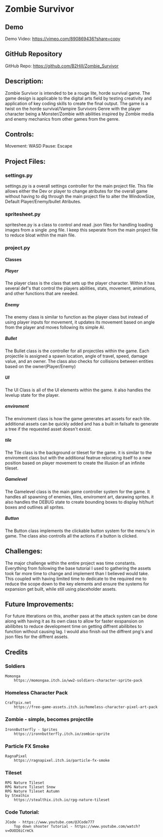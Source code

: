 # Zombie Survivor

## Demo
Demo Video: https://vimeo.com/890869436?share=copy

## GitHub Repository
GitHub Repo: https://github.com/B2Hill/Zombie_Survivor

## Description:
Zombie Survivor is intended to be a rouge lite, horde survival game. The game design is applicable to the digital arts field by testing creativity and application of key coding skills to create the final output. The game is a twist on the horde survival/Vampire Survivors Genre with the player character being a Monster/Zombie with abilities inspired by Zombie media and enemy mechanics from other games from the genre.

## Controls:
Movement: WASD
Pause: Escape

## Project Files:
### settings.py
settings.py is a overall settings controller for the main project file. This file allows either the Dev or player to change atributes for the overall game without having to dig through the main project file to alter the WindowSize, Default Player/Enemy/bullet Atributes.

### spritesheet.py
spriteshee.py is a class to control and read .json files for handling loading images from a single .png file. I keep this seperate from the main project file to reduce bloat within the main file.

### project.py
#### Classes
##### Player
The player class is the class that sets up the player character. Within it has several def's that control the players abilities, stats, movement, animations, and other functions that are needed.
##### Enemy
The enemy class is similar to function as the player class but instead of using player inputs for movement, it updates its movement based on angle from the player and moves following its simple AI.
##### Bullet
The Bullet class is the controller for all projectiles within the game. Each projectile is assigned a spawn location, angle of travel, speed, damage value, and an owner. The class also checks for collisions between entities based on the owner(Player/Enemy)
##### UI
The UI Class is all of the UI elements within the game. it also handles the levelup state for the player.
##### enviroment
The enviroment class is how the game generates art assets for each tile. additional assets can be quickly added and has a built in failsafe to generate a tree if the requested asset doesn't exsist.
##### tile
The Tile class is the background or tileset for the game. it is similar to the enviroment class but with the additional featrue relocating itself to a new position based on player movement to create the illusion of an infinite tileset.
##### Gamelevel
The Gamelevel class is the main game controller system for the game. It handles all spawning of enemies, tiles, enviroment art, darawing sprites. it also handles the DEBUG state to create bounding boxes to display hit/hurt boxes and outlines all sprites.
##### Button
The Button class implements the clickable button system for the menu's in game. The class also controlls all the actions if a button is clicked.

## Challenges:
The major challenge within the entire project was time constants. Everything from following the base tutorial I used to gathering the assets took far more time to change and implement than I believed would take. This coupled with having limited time to dedicate to the required me to reduce the scope down to the key elements and ensure the systems for expansion get built, while still using placeholder assets.
## Future Improvements:
For future itterations on this, another pass at the attack system can be done along with having it as its own class to allow for faster exspansion on abilibites to reduce development time on getting diffrent abilibites to function without causing lag. I would also finish out the diffrent png's and json files for the diffrent assets.

## Credits
### Soldiers
    Momonga
        https://momongaa.itch.io/ww2-soldiers-character-sprite-pack

### Homeless Character Pack
    Craftpix.net
        https://free-game-assets.itch.io/homeless-character-pixel-art-pack
### Zombie - simple, becomes projectile
    IronnButterfly - Sprites
        https://ironnbutterfly.itch.io/zombie-sprite
### Particle FX Smoke
    RagnaPixel
        https://ragnapixel.itch.io/particle-fx-smoke

### Tileset
    RPG Nature Tileset
    RPG Nature Tileset Snow
    RPG Nature Tileset Autumn
    by Stealhix
        https://stealthix.itch.io/rpg-nature-tileset


### Code Tutorial:
    JCode - https://www.youtube.com/@JCode777
        Top down shooter Tutorial - https://www.youtube.com/watch?v=OUOI6iCrmCk